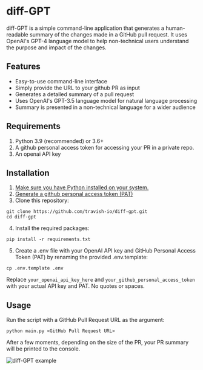 # diff-GPT

diff-GPT is a simple command-line application that generates a human-readable summary of the changes made in a GitHub pull request. It uses OpenAI's GPT-4 language model to help non-technical users understand the purpose and impact of the changes.

## Features

- Easy-to-use command-line interface
- Simply provide the URL to your github PR as input
- Generates a detailed summary of a pull request
- Uses OpenAI's GPT-3.5 language model for natural language processing
- Summary is presented in a non-technical language for a wider audience

## Requirements

1. Python 3.9 (recommended) or 3.6+
2. A github personal access token for accessing your PR in a private repo.
3. An openai API key

## Installation

1. [Make sure you have Python installed on your system.](https://www.python.org/downloads/)
2. [Generate a github personal access token (PAT)](https://github.com/settings/tokens)
3. Clone this repository:

```
git clone https://github.com/travish-io/diff-gpt.git
cd diff-gpt
```

4. Install the required packages:

```
pip install -r requirements.txt
```

5. Create a .env file with your OpenAI API key and GitHub Personal Access Token (PAT) by renaming the provided .env.template:

```
cp .env.template .env
```

Replace `your_openai_api_key_here` and `your_github_personal_access_token` with your actual API key and PAT. No quotes or spaces.

## Usage

Run the script with a GitHub Pull Request URL as the argument:

```
python main.py <GitHub Pull Request URL>
```

After a few moments, depending on the size of the PR, your PR summary will be printed to the console.

![diff-GPT example](https://cdn.discordapp.com/attachments/949084429601632316/1100442891769348166/image.png)
